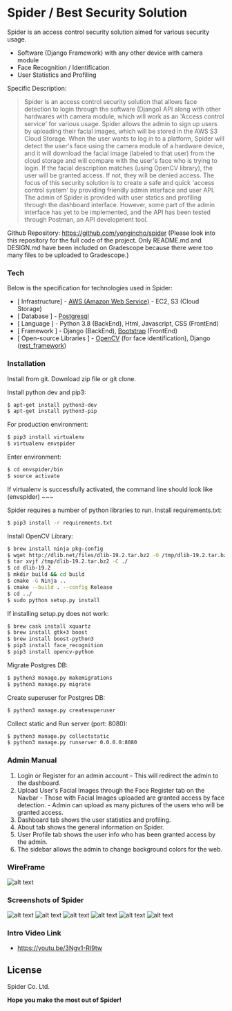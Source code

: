 # Spider / Best Security Solution



Spider is an access control security solution aimed for various security usage.

  - Software (Django Framework) with any other device with camera module
  - Face Recognition / Identification
  - User Statistics and Profiling

Specific Description:
> Spider is an access control security solution that allows face detection to login through the software (Django) API along with other hardwares with camera module, which will work as an 'Access control service' for various usage. Spider allows the admin to sign up users by uploading their facial images, which will be stored in the AWS S3 Cloud Storage. When the user wants to log in to a platform, Spider will detect the user's face using the camera module of a hardware device, and it will download the facial image (labeled to that user) from the cloud storage and will compare with the user's face who is trying to login. If the facial description matches (using OpenCV library), the user will be granted access. If not, they will be denied access. The focus of this security solution is to create a safe and quick 'access control system' by providing friendly admin interface and user API. The admin of Spider is provided with user statics and profiling through the dashboard interface. However, some part of the admin interface has yet to be implemented, and the API has been tested through Postman, an API development tool.

Github Repository: https://github.com/yongincho/spider 
(Please look into this repository for the full code of the project. Only README.md and DESIGN.md have been included on Gradescope because there were too many files to be uploaded to Gradescope.)


### Tech

Below is the specification for technologies used in Spider:

* [ Infrastructure] - [AWS (Amazon Web Service)] - EC2, S3 (Cloud Storage)
* [ Database ] - [Postgresql]
* [ Language ] - Python 3.8 (BackEnd), Html, Javascript, CSS (FrontEnd)
* [ Framework ] - Django (BackEnd), [Bootstrap] (FrontEnd)
* [ Open-source Libraries ] - [OpenCV] (for face identification), Django ([rest_framework]) 


### Installation

Install from git. Download zip file or git clone.

Install python dev and pip3:
```sh
$ apt-get install python3-dev
$ apt-get install python3-pip
```

For production environment:
```sh
$ pip3 install virtualenv
$ virtualenv envspider
```

Enter environment:
```sh
$ cd envspider/bin
$ source activate
```
If virtualenv is successfully activated, the command line should look like (envspider) ~~~

Spider requires a number of python libraries to run. Install requirements.txt:
```sh
$ pip3 install -r requirements.txt
```

Install OpenCV Library:
```sh
$ brew install ninja pkg-config
$ wget http://dlib.net/files/dlib-19.2.tar.bz2 -O /tmp/dlib-19.2.tar.bz2
$ tar xvjf /tmp/dlib-19.2.tar.bz2 -C ./
$ cd dlib-19.2
$ mkdir build && cd build
$ cmake -G Ninja ..
$ cmake --build . --config Release
$ cd ../
$ sudo python setup.py install
```
If installing setup.py does not work:
```sh
$ brew cask install xquartz
$ brew install gtk+3 boost
$ brew install boost-python3
$ pip3 install face_recognition
$ pip3 install opencv-python
```

Migrate Postgres DB:
```sh
$ python3 manage.py makemigrations
$ python3 manage.py migrate
```

Create superuser for Postgres DB:
```sh
$ python3 manage.py createsuperuser
```

Collect static and Run server (port: 8080):
```sh
$ python3 manage.py collectstatic
$ python3 manage.py runserver 0.0.0.0:8080
```


### Admin Manual
1. Login or Register for an admin account
        - This will redirect the admin to the dashboard.
2. Upload User's Facial Images through the Face Register tab on the Navbar
        - Those with Facial Images uploaded are granted access by face detection.
        - Admin can upload as many pictures of the users who will be granted access.
3. Dashboard tab shows the user statistics and profiling.
4. About tab shows the general information on Spider.
5. User Profile tab shows the user info who has been granted access by the admin.
6. The sidebar allows the admin to change background colors for the web.


### WireFrame
![alt text](https://github.com/yongincho/spider/blob/main/extra/Spider_webdesign.png)


### Screenshots of Spider
![alt text](https://github.com/yongincho/spider/blob/main/extra/Spider_screenshot1.png)
![alt text](https://github.com/yongincho/spider/blob/main/extra/Spider_screenshot2.png)
![alt text](https://github.com/yongincho/spider/blob/main/extra/Spider_screenshot3.png)
![alt text](https://github.com/yongincho/spider/blob/main/extra/Spider_screenshot4.png)
![alt text](https://github.com/yongincho/spider/blob/main/extra/Spider_screenshot5.png)
![alt text](https://github.com/yongincho/spider/blob/main/extra/Spider_screenshot6.png)


### Intro Video Link
- https://youtu.be/3Ngv1-RI9tw


License
----

Spider Co. Ltd.


**Hope you make the most out of Spider!**

[//]: # (These are reference links)


   [AWS (Amazon Web Service)]: <https://aws.amazon.com/>
   [Postgresql]: <https://www.postgresql.org/>
   [Bootstrap]: <https://getbootstrap.com/docs/5.0/getting-started/introduction/>
   [OpenCV]: <https://opencv.org/>
   [rest_framework]: <https://www.django-rest-framework.org/>
